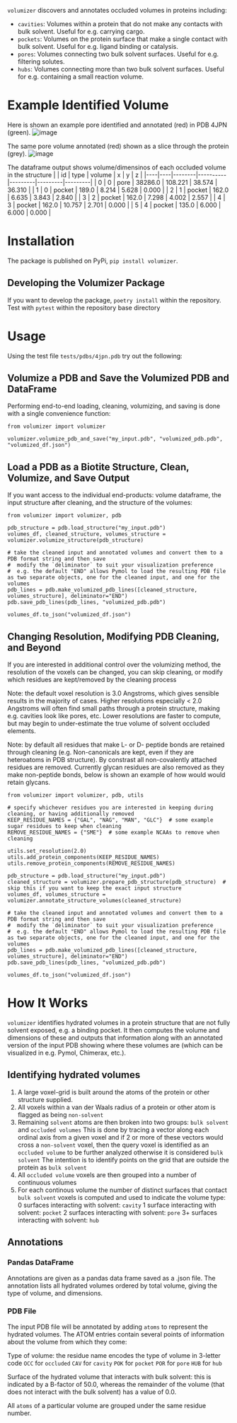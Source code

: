 `volumizer` discovers and annotates occluded volumes in proteins including:
- `cavities`: Volumes within a protein that do not make any contacts with bulk solvent. Useful for e.g. carrying cargo.
- `pockets`: Volumes on the protein surface that make a single contact with bulk solvent.  Useful for e.g. ligand binding or catalysis.
- `pores`: Volumes connecting two bulk solvent surfaces.  Useful for e.g. filtering solutes.
- `hubs`: Volumes connecting more than two bulk solvent surfaces.  Useful for e.g. containing a small reaction volume.

# Example Identified Volume

Here is shown an example pore identified and annotated (red) in PDB 4JPN (green).
![image](images/pore_annotation.png)

The same pore volume annotated (red) shown as a slice through the protein (grey).
![image](images/pore_slice.png)

The dataframe output shows volume/dimensinos of each occluded volume in the structure
|    | id |  type  |  volume  |    x    |    y    |    z    |
|----|----|--------|----------|---------|---------|---------|
| 0  | 0  |   pore | 38286.0  | 108.221 |  38.574 |  36.310 |
| 1  | 0  | pocket |   189.0  |   8.214 |   5.628 |   0.000 |
| 2  | 1  | pocket |   162.0  |   6.635 |   3.843 |   2.840 |
| 3  | 2  | pocket |   162.0  |   7.298 |   4.002 |   2.557 |
| 4  | 3  | pocket |   162.0  |  10.757 |   2.701 |   0.000 |
| 5  | 4  | pocket |   135.0  |   6.000 |   6.000 |   0.000 |

# Installation
The package is published on PyPi, `pip install volumizer`.

## Developing the Volumizer Package
If you want to develop the package, `poetry install` within the repository.
Test with `pytest` within the repository base directory

# Usage
Using the test file `tests/pdbs/4jpn.pdb` try out the following:

## Volumize a PDB and Save the Volumized PDB and DataFrame
Performing end-to-end loading, cleaning, volumizing, and saving is done with a single convenience function:

```
from volumizer import volumizer

volumizer.volumize_pdb_and_save("my_input.pdb", "volumized_pdb.pdb", "volumized_df.json")
```

## Load a PDB as a Biotite Structure, Clean, Volumize, and Save Output
If you want access to the individual end-products: volume dataframe, the input structure after cleaning, and the structure of the volumes:

```
from volumizer import volumizer, pdb

pdb_structure = pdb.load_structure("my_input.pdb")
volumes_df, cleaned_structure, volumes_structure = volumizer.volumize_structure(pdb_structure)

# take the cleaned input and annotated volumes and convert them to a PDB format string and then save
#  modify the `deliminator` to suit your visualization preference
#  e.g. the default "END" allows Pymol to load the resulting PDB file as two separate objects, one for the cleaned input, and one for the volumes
pdb_lines = pdb.make_volumized_pdb_lines([cleaned_structure, volumes_structure], deliminator="END")
pdb.save_pdb_lines(pdb_lines, "volumized_pdb.pdb")

volumes_df.to_json("volumized_df.json")
```

## Changing Resolution, Modifying PDB Cleaning, and Beyond
If you are interested in additional control over the volumizing method, the resolution of the voxels can be changed,
you can skip cleaning, or modify which residues are kept/removed by the cleaning process

Note: the default voxel resolution is 3.0 Angstroms, which gives sensible results in the majority of cases.
Higher resolutions especially < 2.0 Angstroms will often find small paths through a protein structure, making e.g. cavities look like pores, etc.
Lower resolutions are faster to compute, but may begin to under-estimate the true volume of solvent occluded elements.

Note: by default all residues that make L- or D- peptide bonds are retained through cleaning (e.g. Non-canonicals are kept, even if they are heteroatoms in PDB structure).
By constrast all non-covalently attached residues are removed.  Currently glycan residues are also removed as they make non-peptide bonds, below is shown an example of how would would retain glycans.

```
from volumizer import volumizer, pdb, utils

# specify whichever residues you are interested in keeping during cleaning, or having additionally removed
KEEP_RESIDUE_NAMES = {"GAL", "NAG", "MAN", "GLC"}  # some example sugar residues to keep when cleaning
REMOVE_RESIDUE_NAMES = {"SME"}  # some example NCAAs to remove when cleaning

utils.set_resolution(2.0)
utils.add_protein_components(KEEP_RESIDUE_NAMES)
utils.remove_protein_components(REMOVE_RESIDUE_NAMES)

pdb_structure = pdb.load_structure("my_input.pdb")
cleaned_structure = volumizer.prepare_pdb_structure(pdb_structure)  # skip this if you want to keep the exact input structure
volumes_df, volumes_structure = volumizer.annotate_structure_volumes(cleaned_structure)

# take the cleaned input and annotated volumes and convert them to a PDB format string and then save
#  modify the `deliminator` to suit your visualization preference
#  e.g. the default "END" allows Pymol to load the resulting PDB file as two separate objects, one for the cleaned input, and one for the volumes
pdb_lines = pdb.make_volumized_pdb_lines([cleaned_structure, volumes_structure], deliminator="END")
pdb.save_pdb_lines(pdb_lines, "volumized_pdb.pdb")

volumes_df.to_json("volumized_df.json")
```

# How It Works
`volumizer` identifies hydrated volumes in a protein structure that are not fully solvent exposed, e.g. a binding pocket.
It then computes the volume and dimensions of these and outputs that information along with an annotated 
version of the input PDB showing where these volumes are (which can be visualized in e.g. Pymol, Chimerax, etc.).

## Identifying hydrated volumes
1. A large voxel-grid is built around the atoms of the protein or other structure supplied.
2. All voxels within a van der Waals radius of a protein or other atom is flagged as being `non-solvent`
3. Remaining `solvent` atoms are then broken into two groups: `bulk solvent` and `occluded volumes`
   This is done by tracing a vector along each ordinal axis from a given voxel and if 2 or more of these vectors would
   cross a `non-solvent` voxel, then the query voxel is identified as an `occluded volume` to be further analyzed
   otherwise it is considered `bulk solvent`
   The intention is to identify points on the grid that are outside the protein as `bulk solvent`
4. All `occluded volume` voxels are then grouped into a number of continuous volumes
5. For each continous volume the number of distinct surfaces that contact `bulk solvent` voxels is computed and used
   to indicate the volume type:
   0 surfaces interacting with solvent: `cavity`
   1 surface interacting with solvent: `pocket`
   2 surfaces interacting with solvent: `pore`
   3+ surfaces interacting with solvent: `hub`

## Annotations

### Pandas DataFrame
Annotations are given as a pandas data frame saved as a .json file.  The annotation lists all hydrated volumes ordered by
total volume, giving the type of volume, and dimensions.

### PDB File
The input PDB file will be annotated by adding `atoms` to represent the hydrated volumes.  The ATOM entries
contain several points of information about the volume from which they come:

Type of volume: the residue name encodes the type of volume in 3-letter code
`OCC` for `occluded`
`CAV` for `cavity`
`POK` for `pocket`
`POR` for `pore`
`HUB` for `hub`

Surface of the hydrated volume that interacts with bulk solvent: this is indicated by a B-factor of 50.0, whereas
the remainder of the volume (that does not interact with the bulk solvent) has a value of 0.0.

All `atoms` of a particular volume are grouped under the same residue number.
